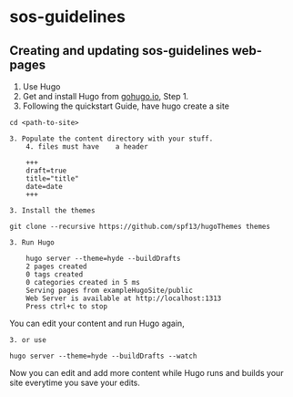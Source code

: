 sos-guidelines
==============

## Creating and updating sos-guidelines web-pages

1. Use Hugo 
  2. Get and install Hugo from [gohugo.io](http://gohugo.io/overview/quickstart/), Step 1.   
  2. Following the quickstart Guide, have hugo create a site    

```hugo new site <path-to-site>    
cd <path-to-site>
```

	3. Populate the content directory with your stuff.
		4. files must have    a header    

```
	+++ 
	draft=true
	title="title"
	date=date
	+++
```

	3. Install the themes

```
git clone --recursive https://github.com/spf13/hugoThemes themes
```



	3. Run Hugo

```
	hugo server --theme=hyde --buildDrafts
	2 pages created
	0 tags created
	0 categories created in 5 ms
	Serving pages from exampleHugoSite/public
	Web Server is available at http://localhost:1313
	Press ctrl+c to stop
```

You can edit your content and run Hugo again, 

	3. or use 

```hugo server --theme=hyde --buildDrafts --watch```

Now you can edit and add more content while Hugo runs and builds
your site everytime you save your edits.


